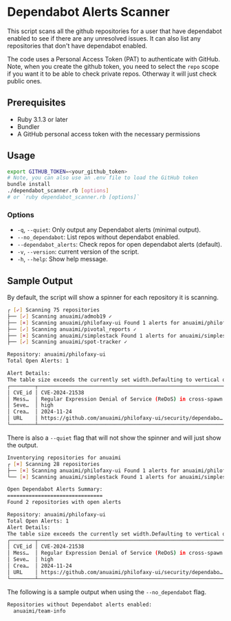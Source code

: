 # Dependabot Alerts Scanner

This script scans all the github repositories for a user that have dependabot enabled to see if there are any unresolved issues. It can also list any repositories that don't have dependabot enabled.

The code uses a Personal Access Token (PAT) to authenticate with GitHub. Note, when you create the github token, you need to select the `repo` scope if you want it to be able to check private repos. Otherway it will just check public ones.

## Prerequisites

- Ruby 3.1.3 or later
- Bundler
- A GitHub personal access token with the necessary permissions

## Usage

```bash
export GITHUB_TOKEN=<your_github_token>
# Note, you can also use an .env file to load the GitHub token
bundle install
./dependabot_scanner.rb [options]
# or `ruby dependabot_scanner.rb [options]`
```

### Options

- `-q`, `--quiet`: Only output any Dependabot alerts (minimal output).
- `--no_dependabot`: List repos without dependabot enabled.
- `--dependabot_alerts`: Check repos for open dependabot alerts (default).
- `-v`, `--version`: current version of the script.
- `-h`, `--help`: Show help message.

## Sample Output

By default, the script will show a spinner for each repository it is scanning. 

```bash
┌ [✔] Scanning 75 repositories
├── [✔] Scanning anuaimi/admob19 ✓
├── [✖] Scanning anuaimi/philofaxy-ui Found 1 alerts for anuaimi/philofaxy-ui
├── [✔] Scanning anuaimi/pivotal_reports ✓
├── [✖] Scanning anuaimi/simplestack Found 1 alerts for anuaimi/simplestack
├── [✔] Scanning anuaimi/spot-tracker ✓

Repository: anuaimi/philofaxy-ui
Total Open Alerts: 1

Alert Details:
The table size exceeds the currently set width.Defaulting to vertical orientation.
┌────────┬──────────────────────────────────────────────────────────────┐
│ CVE_id │ CVE-2024-21538                                               │
│ Mess…  │ Regular Expression Denial of Service (ReDoS) in cross-spawn  │
│ Seve…  │ high                                                         │
│ Crea…  │ 2024-11-24                                                   │
│ URL    │ https://github.com/anuaimi/philofaxy-ui/security/dependabo…  │
└────────┴──────────────────────────────────────────────────────────────┘
```

There is also a `--quiet` flag that will not show the spinner and will just show the output.

```bash
Inventorying repositories for anuaimi
┌ [✖] Scanning 28 repositories
├── [✖] Scanning anuaimi/philofaxy-ui Found 1 alerts for anuaimi/philofaxy-ui
└── [✖] Scanning anuaimi/simplestack Found 1 alerts for anuaimi/simplestack

Open Dependabot Alerts Summary:
===============================
Found 2 repositories with open alerts

Repository: anuaimi/philofaxy-ui
Total Open Alerts: 1
Alert Details:
The table size exceeds the currently set width.Defaulting to vertical orientation.
┌────────┬──────────────────────────────────────────────────────────────┐
│ CVE_id │ CVE-2024-21538                                               │
│ Mess…  │ Regular Expression Denial of Service (ReDoS) in cross-spawn  │
│ Seve…  │ high                                                         │
│ Crea…  │ 2024-11-24                                                   │
│ URL    │ https://github.com/anuaimi/philofaxy-ui/security/dependabo…  │
└────────┴──────────────────────────────────────────────────────────────┘
```

The following is a sample output when using the `--no_dependabot` flag.

```bash
Repositories without Dependabot alerts enabled:
  anuaimi/team-info
```

